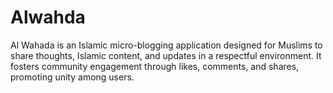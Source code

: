 # Alwahda

Al Wahada is an Islamic micro-blogging application designed for Muslims to share thoughts, Islamic content, and updates in a respectful environment. It fosters community engagement through likes, comments, and shares, promoting unity among users.
